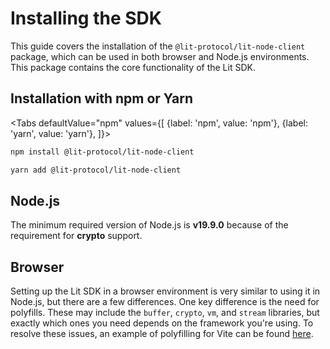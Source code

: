 # Installing the SDK

This guide covers the installation of the `@lit-protocol/lit-node-client` package, which can be used in both browser and Node.js environments. This package contains the core functionality of the Lit SDK. 

## Installation with npm or Yarn
<Tabs
defaultValue="npm"
values={[
{label: 'npm', value: 'npm'},
{label: 'yarn', value: 'yarn'},
]}>
<TabItem value="npm">

```bash
npm install @lit-protocol/lit-node-client
```

</TabItem>

<TabItem value="yarn">

```bash
yarn add @lit-protocol/lit-node-client
```

</TabItem>
</Tabs>

## Node.js
The minimum required version of Node.js is **v19.9.0** because of the requirement for **crypto** support.

## Browser
Setting up the Lit SDK in a browser environment is very similar to using it in Node.js, but there are a few differences. One key difference is the need for polyfills. These may include the `buffer`, `crypto`, `vm`, and `stream` libraries, but exactly which ones you need depends on the framework you're using. To resolve these issues, an example of polyfilling for Vite can be found [here](https://github.com/LIT-Protocol/developer-guides-code/blob/master/starter-guides/browser/vite.config.ts).
